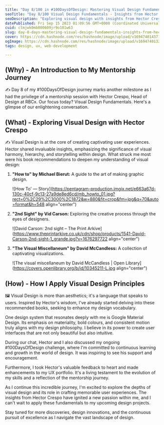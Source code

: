 ```yaml
---
title: "Day 8/100 in #100DaysOfDesign: Mastering Visual Design Fundamentals - Insights from Hector Crespo and Book Recommendations"
seoTitle: "Day 8/100 Visual Design Fundamentals - Insights from Hector Crespo."
seoDescription: "Exploring visual design with insights from Hector Crespo, Head of Design at RBCx. Recommended books and the power of Google Material Design. #VisualDesign #"
datePublished: Fri Sep 15 2023 01:09:56 GMT+0000 (Coordinated Universal Time)
cuid: clmjwk0mb000609jr9o101w63
slug: day-8-days-mastering-visual-design-fundamentals-insights-from-hector-crespo-and-book-recommendations
cover: https://cdn.hashnode.com/res/hashnode/image/upload/v1694740143719/cda6a4b9-30dc-4b43-82f4-a1e2b2ebcb00.png
ogImage: https://cdn.hashnode.com/res/hashnode/image/upload/v1694740132637/e9764c15-1697-425f-9aa9-e35fdd6fcd03.png
tags: design, ux, web-development

---
```


## **(Why) - An Introduction to My Mentorship Journey**

✍️ Day 8 of my #100DaysOfDesign journey marks another milestone as I had the privilege of a mentorship session with Hector Crespo, Head of Design at RBCx. Our focus today? Visual Design Fundamentals. Here's a glimpse of our enlightening conversation.

## **(What) - Exploring Visual Design with Hector Crespo**

✍️ Visual Design is at the core of creating captivating user experiences. Hector shared invaluable insights, emphasizing the significance of visual harmony, hierarchy, and storytelling within design. What struck me most were his book recommendations to deepen my understanding of visual design:

1. **"How to" by Michael Bierut:** A guide to the art of making graphic design.
    
    ![How To' — Story](https://pentagram-production.imgix.net/e663a67d-130c-40cf-9c13-27a9de8ed6cd/mb_howto_01.jpg?rect=0%2C29%2C3000%2C1872&w=880&fit=crop&fm=jpg&q=70&auto=format&h=548 align="center")
    
2. **"2nd Sight" by Vid Carson:** Exploring the creative process through the eyes of designers.
    
    ![David Carson: 2nd sight – The Print Arkive](https://www.theprintarkive.co.uk/cdn/shop/products/1541-David-Carson-2nd-sight-1_grande.jpg?v=1676297722 align="center")
    
3. **"The Visual Miscellaneum" by David McCandless:** A collection of captivating visualizations.
    
    ![The visual miscellaneum by David McCandless | Open Library](https://covers.openlibrary.org/b/id/10345211-L.jpg align="center")
    

## **(How) - How I Apply Visual Design Principles**

🖼️ Visual Design is more than aesthetics; it's a language that speaks to users. Inspired by Hector's wisdom, I've already started delving into these recommended books, seeking to enhance my design vocabulary.

One design system that resonates deeply with me is Google Material Design. Its emphasis on materiality, bold colours, and consistent motion truly aligns with my design philosophy. I believe in its power to create user interfaces that are not only beautiful but also intuitive.

During our chat, Hector and I also discussed my ongoing #100DaysOfDesign challenge, where I'm committed to continuous learning and growth in the world of design. It was inspiring to see his support and encouragement.

Furthermore, I took Hector's valuable feedback to heart and made enhancements to my UX portfolio. It's a living testament to the evolution of my skills and a reflection of the mentorship journey.

As I continue this incredible journey, I'm excited to explore the depths of visual design and its role in crafting memorable user experiences. The insights from Hector Crespo have ignited a new passion within me, and I can't wait to apply these fundamentals to my upcoming design projects.

Stay tuned for more discoveries, design innovations, and the continuous pursuit of excellence as I navigate the vast landscape of design.
